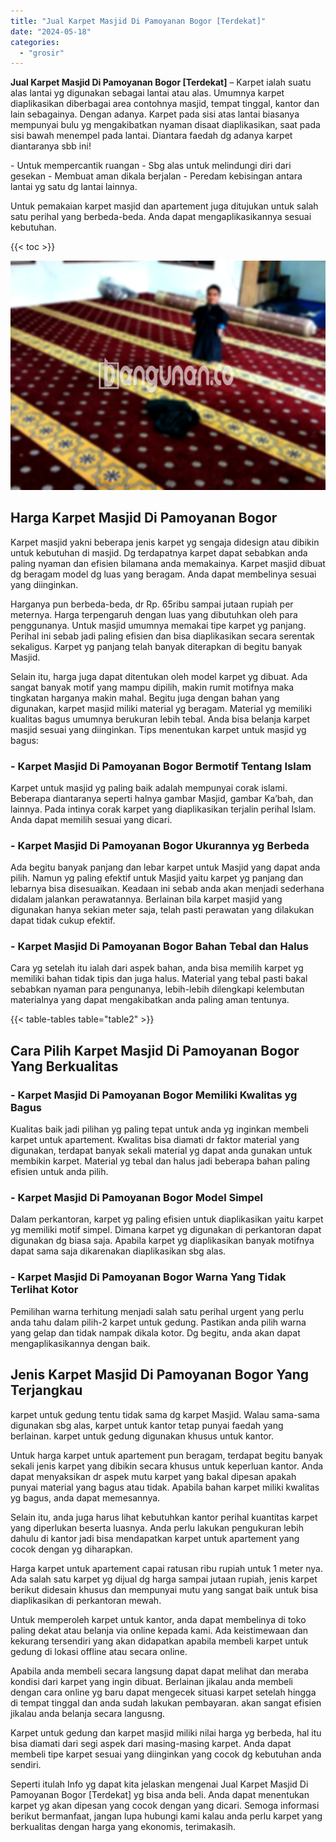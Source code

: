 ```yaml
---
title: "Jual Karpet Masjid Di Pamoyanan Bogor [Terdekat]"
date: "2024-05-18"
categories: 
  - "grosir"
---
```


**Jual Karpet Masjid Di Pamoyanan Bogor \[Terdekat\]** – Karpet ialah suatu alas lantai yg digunakan sebagai lantai atau alas. Umumnya karpet diaplikasikan diberbagai area contohnya masjid, tempat tinggal, kantor dan lain sebagainya. Dengan adanya. Karpet pada sisi atas lantai biasanya mempunyai bulu yg mengakibatkan nyaman disaat diaplikasikan, saat pada sisi bawah menempel pada lantai. Diantara faedah dg adanya karpet diantaranya sbb ini!

\- Untuk mempercantik ruangan - Sbg alas untuk melindungi diri dari gesekan - Membuat aman dikala berjalan - Peredam kebisingan antara lantai yg satu dg lantai lainnya.

Untuk pemakaian karpet masjid dan apartement juga ditujukan untuk salah satu perihal yang berbeda-beda. Anda dapat mengaplikasikannya sesuai kebutuhan.

{{< toc >}}

![Jual Karpet Masjid Di Pamoyanan Bogor [Terdekat]](/images/grosir-karpet-murah-34.png)

## Harga Karpet Masjid Di Pamoyanan Bogor

Karpet masjid yakni beberapa jenis karpet yg sengaja didesign atau dibikin untuk kebutuhan di masjid. Dg terdapatnya karpet dapat sebabkan anda paling nyaman dan efisien bilamana anda memakainya. Karpet masjid dibuat dg beragam model dg luas yang beragam. Anda dapat membelinya sesuai yang diinginkan.

Harganya pun berbeda-beda, dr Rp. 65ribu sampai jutaan rupiah per meternya. Harga terpengaruh dengan luas yang dibutuhkan oleh para penggunanya. Untuk masjid umumnya memakai tipe karpet yg panjang. Perihal ini sebab jadi paling efisien dan bisa diaplikasikan secara serentak sekaligus. Karpet yg panjang telah banyak diterapkan di begitu banyak Masjid.

Selain itu, harga juga dapat ditentukan oleh model karpet yg dibuat. Ada sangat banyak motif yang mampu dipilih, makin rumit motifnya maka tingkatan harganya makin mahal. Begitu juga dengan bahan yang digunakan, karpet masjid miliki material yg beragam. Material yg memiliki kualitas bagus umumnya berukuran lebih tebal. Anda bisa belanja karpet masjid sesuai yang diinginkan. Tips menentukan karpet untuk masjid yg bagus:

### \- Karpet Masjid Di Pamoyanan Bogor Bermotif Tentang Islam

Karpet untuk masjid yg paling baik adalah mempunyai corak islami. Beberapa diantaranya seperti halnya gambar Masjid, gambar Ka’bah, dan lainnya. Pada intinya corak karpet yang diaplikasikan terjalin perihal Islam. Anda dapat memilih sesuai yang dicari.

### \- Karpet Masjid Di Pamoyanan Bogor Ukurannya yg Berbeda

Ada begitu banyak panjang dan lebar karpet untuk Masjid yang dapat anda pilih. Namun yg paling efektif untuk Masjid yaitu karpet yg panjang dan lebarnya bisa disesuaikan. Keadaan ini sebab anda akan menjadi sederhana didalam jalankan perawatannya. Berlainan bila karpet masjid yang digunakan hanya sekian meter saja, telah pasti perawatan yang dilakukan dapat tidak cukup efektif.

### \- Karpet Masjid Di Pamoyanan Bogor Bahan Tebal dan Halus

Cara yg setelah itu ialah dari aspek bahan, anda bisa memilih karpet yg memiliki bahan tidak tipis dan juga halus. Material yang tebal pasti bakal sebabkan nyaman para pengunanya, lebih-lebih dilengkapi kelembutan materialnya yang dapat mengakibatkan anda paling aman tentunya.

{{< table-tables table="table2" >}}

## Cara Pilih Karpet Masjid Di Pamoyanan Bogor Yang Berkualitas

### \- Karpet Masjid Di Pamoyanan Bogor Memiliki Kwalitas yg Bagus

Kualitas baik jadi pilihan yg paling tepat untuk anda yg inginkan membeli karpet untuk apartement. Kwalitas bisa diamati dr faktor material yang digunakan, terdapat banyak sekali material yg dapat anda gunakan untuk membikin karpet. Material yg tebal dan halus jadi beberapa bahan paling efisien untuk anda pilih.

### \- Karpet Masjid Di Pamoyanan Bogor Model Simpel

Dalam perkantoran, karpet yg paling efisien untuk diaplikasikan yaitu karpet yg memiliki motif simpel. Dimana karpet yg digunakan di perkantoran dapat digunakan dg biasa saja. Apabila karpet yg diaplikasikan banyak motifnya dapat sama saja dikarenakan diaplikasikan sbg alas.

### \- Karpet Masjid Di Pamoyanan Bogor Warna Yang Tidak Terlihat Kotor

Pemilihan warna terhitung menjadi salah satu perihal urgent yang perlu anda tahu dalam pilih-2 karpet untuk gedung. Pastikan anda pilih warna yang gelap dan tidak nampak dikala kotor. Dg begitu, anda akan dapat mengaplikasikannya dengan baik.

## Jenis Karpet Masjid Di Pamoyanan Bogor Yang Terjangkau

karpet untuk gedung tentu tidak sama dg karpet Masjid. Walau sama-sama digunakan sbg alas, karpet untuk kantor tetap punyai faedah yang berlainan. karpet untuk gedung digunakan khusus untuk kantor.

Untuk harga karpet untuk apartement pun beragam, terdapat begitu banyak sekali jenis karpet yang dibikin secara khusus untuk keperluan kantor. Anda dapat menyaksikan dr aspek mutu karpet yang bakal dipesan apakah punyai material yang bagus atau tidak. Apabila bahan karpet miliki kwalitas yg bagus, anda dapat memesannya.

Selain itu, anda juga harus lihat kebutuhkan kantor perihal kuantitas karpet yang diperlukan beserta luasnya. Anda perlu lakukan pengukuran lebih dahulu di kantor jadi bisa mendapatkan karpet untuk apartement yang cocok dengan yg diharapkan.

Harga karpet untuk apartement capai ratusan ribu rupiah untuk 1 meter nya. Ada salah satu karpet yg dijual dg harga sampai jutaan rupiah, jenis karpet berikut didesain khusus dan mempunyai mutu yang sangat baik untuk bisa diaplikasikan di perkantoran mewah.

Untuk memperoleh karpet untuk kantor, anda dapat membelinya di toko paling dekat atau belanja via online kepada kami. Ada keistimewaan dan kekurang tersendiri yang akan didapatkan apabila membeli karpet untuk gedung di lokasi offline atau secara online.

Apabila anda membeli secara langsung dapat dapat melihat dan meraba kondisi dari karpet yang ingin dibuat. Berlainan jikalau anda membeli dengan cara online yg baru dapat mengecek situasi karpet setelah hingga di tempat tinggal dan anda sudah lakukan pembayaran. akan sangat efisien jikalau anda belanja secara langusng.

Karpet untuk gedung dan karpet masjid miliki nilai harga yg berbeda, hal itu bisa diamati dari segi aspek dari masing-masing karpet. Anda dapat membeli tipe karpet sesuai yang diinginkan yang cocok dg kebutuhan anda sendiri.

Seperti itulah Info yg dapat kita jelaskan mengenai Jual Karpet Masjid Di Pamoyanan Bogor \[Terdekat\] yg bisa anda beli. Anda dapat menentukan karpet yg akan dipesan yang cocok dengan yang dicari. Semoga informasi berikut bermanfaat, jangan lupa hubungi kami kalau anda perlu karpet yang berkualitas dengan harga yang ekonomis, terimakasih.
